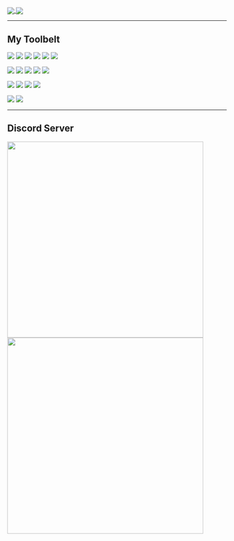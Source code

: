 <a href="#">
  <img align="center" src="https://github-readme-stats.vercel.app/api/wakatime?username=bejasc&custom_title=Recent%20Activity%20(Last%207%20days)&langs_count=6&layout=compact&theme=onedark" />
</a>
<a href="#">
  <img align="center" src="https://github-readme-stats-one-bice.vercel.app/api/top-langs/?username=bejasc&langs_count=10&hide=scss,python,lua&count_private=true&layout=compact&role=OWNER,ORGANIZATION_MEMBER,COLLABORATOR&show_icons=true&theme=onedark" />
</a>

---

## My Toolbelt

![](https://img.shields.io/badge/TypeScript-informational?style=flat&logo=Typescript&logoColor=white&color=2bbc8a)
![](https://img.shields.io/badge/C%20Sharp-informational?style=flat&logo=c-sharp&logoColor=white&color=2bbc8a)
![](https://img.shields.io/badge/JavaScript-informational?style=flat&logo=Javascript&logoColor=white&color=2bbc8a)
![](https://img.shields.io/badge/SQL-informational?style=flat&logo=Javascript&logoColor=white&color=2bbc8a)
![](https://img.shields.io/badge/HTML-informational?style=flat&logo=html5&logoColor=white&color=2bbc8a)
![](https://img.shields.io/badge/CSS-informational?style=flat&logo=css3&logoColor=white&color=2bbc8a)

![](https://img.shields.io/badge/Xamarin-informational?style=flat&logo=Xamarin&logoColor=white&color=BD3E6B)
![](https://img.shields.io/badge/Discord.JS-informational?style=flat&logo=Discord&logoColor=white&color=BD3E6B)
![](https://img.shields.io/badge/Unity-informational?style=flat&logo=unity&logoColor=white&color=BD3E6B)
![](https://img.shields.io/badge/VueJS-informational?style=flat&logo=Vue.js&logoColor=white&color=BD3E6B)
![](https://img.shields.io/badge/Vuetify-informational?style=flat&logo=Vuetify&logoColor=white&color=BD3E6B)

![](https://img.shields.io/badge/Azure-informational?style=flat&logo=microsoft-azure&logoColor=white&color=#BD6719)
![](https://img.shields.io/badge/Visual%20Studio-informational?style=flat&logo=visual-studio&logoColor=white&color=#BD6719)
![](https://img.shields.io/badge/Visual%20Studio%20Code-informational?style=flat&logo=visual-studio-code&logoColor=white&color=#BD6719)
![](https://img.shields.io/badge/SQL%20Server%20Management%20Studio-informational?style=flat&logo=microsoft-sql-server&logoColor=white&color=#BD6719)

![](https://img.shields.io/badge/Adobe_Photoshop-informational?style=flat&logo=adobe-photoshop&logoColor=white&color=35A1BD)
![](https://img.shields.io/badge/Blender-informational?style=flat&logo=blender&logoColor=white&color=35A1BD)

---

## Discord Server
<a href="https://discord.gg/28pExzKQrT">
  <kbd>
  <img align="center" src="https://cdn.discordapp.com/attachments/805622271904579606/805639151952986172/server-banner.gif" height="auto" width="450"/>
  </kbd>
</a>
<a href="https://discord.gg/ZvmKvya">
  <kbd>
  <img align="center" src="https://cdn.discordapp.com/attachments/758199183814426635/882273178813071410/drpg-banner.gif" height="auto" width="450"/>
  </kbd>
</a>
